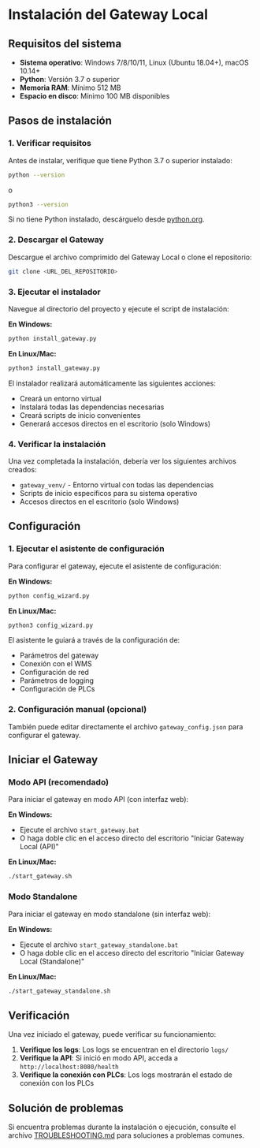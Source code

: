 # Instalación del Gateway Local

## Requisitos del sistema

- **Sistema operativo**: Windows 7/8/10/11, Linux (Ubuntu 18.04+), macOS 10.14+
- **Python**: Versión 3.7 o superior
- **Memoria RAM**: Mínimo 512 MB
- **Espacio en disco**: Mínimo 100 MB disponibles

## Pasos de instalación

### 1. Verificar requisitos

Antes de instalar, verifique que tiene Python 3.7 o superior instalado:

```bash
python --version
```

o

```bash
python3 --version
```

Si no tiene Python instalado, descárguelo desde [python.org](https://www.python.org/downloads/).

### 2. Descargar el Gateway

Descargue el archivo comprimido del Gateway Local o clone el repositorio:

```bash
git clone <URL_DEL_REPOSITORIO>
```

### 3. Ejecutar el instalador

Navegue al directorio del proyecto y ejecute el script de instalación:

**En Windows:**

```cmd
python install_gateway.py
```

**En Linux/Mac:**

```bash
python3 install_gateway.py
```

El instalador realizará automáticamente las siguientes acciones:

- Creará un entorno virtual
- Instalará todas las dependencias necesarias
- Creará scripts de inicio convenientes
- Generará accesos directos en el escritorio (solo Windows)

### 4. Verificar la instalación

Una vez completada la instalación, debería ver los siguientes archivos creados:

- `gateway_venv/` - Entorno virtual con todas las dependencias
- Scripts de inicio específicos para su sistema operativo
- Accesos directos en el escritorio (solo Windows)

## Configuración

### 1. Ejecutar el asistente de configuración

Para configurar el gateway, ejecute el asistente de configuración:

**En Windows:**

```cmd
python config_wizard.py
```

**En Linux/Mac:**

```bash
python3 config_wizard.py
```

El asistente le guiará a través de la configuración de:

- Parámetros del gateway
- Conexión con el WMS
- Configuración de red
- Parámetros de logging
- Configuración de PLCs

### 2. Configuración manual (opcional)

También puede editar directamente el archivo `gateway_config.json` para configurar el gateway.

## Iniciar el Gateway

### Modo API (recomendado)

Para iniciar el gateway en modo API (con interfaz web):

**En Windows:**

- Ejecute el archivo `start_gateway.bat`
- O haga doble clic en el acceso directo del escritorio "Iniciar Gateway Local (API)"

**En Linux/Mac:**

```bash
./start_gateway.sh
```

### Modo Standalone

Para iniciar el gateway en modo standalone (sin interfaz web):

**En Windows:**

- Ejecute el archivo `start_gateway_standalone.bat`
- O haga doble clic en el acceso directo del escritorio "Iniciar Gateway Local (Standalone)"

**En Linux/Mac:**

```bash
./start_gateway_standalone.sh
```

## Verificación

Una vez iniciado el gateway, puede verificar su funcionamiento:

1. **Verifique los logs**: Los logs se encuentran en el directorio `logs/`
2. **Verifique la API**: Si inició en modo API, acceda a `http://localhost:8080/health`
3. **Verifique la conexión con PLCs**: Los logs mostrarán el estado de conexión con los PLCs

## Solución de problemas

Si encuentra problemas durante la instalación o ejecución, consulte el archivo [TROUBLESHOOTING.md](TROUBLESHOOTING.md) para soluciones a problemas comunes.
